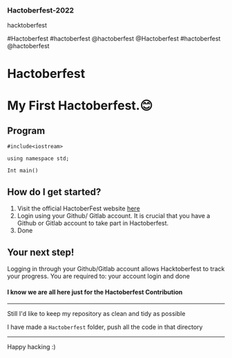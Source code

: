 ### Hactoberfest-2022


hacktoberfest

#Hactoberfest #hactoberfest
@hactoberfest 
@Hactoberfest 
#hactoberfest
@hactoberfest

# Hactoberfest

# My First Hactoberfest.😊

##  Program

`#include<iostream>`

`using namespace std;`

`Int main()`

## How do I get started?
1. Visit the official HactoberFest website [here](https://hacktoberfest.digitalocean.com/)
3. Login using your Github/ Gitlab account. It is crucial that you have a Github or Gitlab account to take part in Hactoberfest.
4. Done
## Your next step!
Logging in through your Github/Gitlab account allows Hacktoberfest to track your progress. You are required to: your account login and done

#### I know we are all here just for the Hactoberfest Contribution

-----

Still I'd like to keep my repository as clean and tidy as possible

I have made a `Hactoberfest` folder, push all the code in that directory

---

Happy hacking :)
